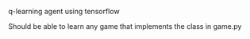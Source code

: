 q-learning agent using tensorflow

Should be able to learn any game that implements the class in game.py

